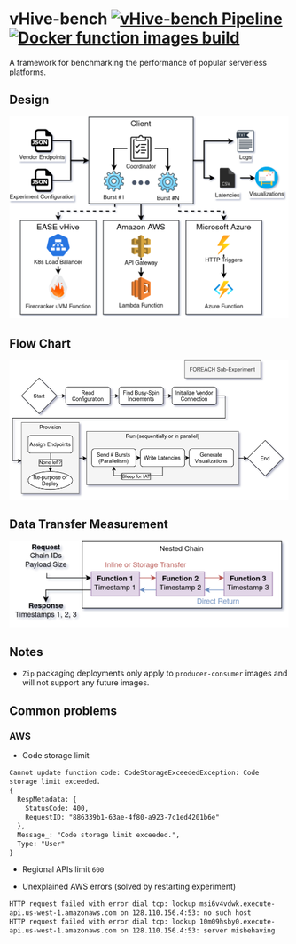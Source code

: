 # vHive-bench [![vHive-bench Pipeline](https://github.com/ease-lab/vhive-bench/actions/workflows/pipeline.yml/badge.svg)](https://github.com/ease-lab/vhive-bench/actions/workflows/pipeline.yml) [![Docker function images build](https://github.com/ease-lab/vhive-bench/actions/workflows/image-build.yml/badge.svg)](https://github.com/ease-lab/vhive-bench/actions/workflows/image-build.yml)
A framework for benchmarking the performance of popular serverless platforms. 

## Design
![design](design/diagram.png)

## Flow Chart
![flow chart](design/flow-chart.png)

## Data Transfer Measurement
![transfer method](design/transfer-method.png)

## Notes

- `Zip` packaging deployments only apply to `producer-consumer` images and will not support any future images.

## Common problems

### AWS
- Code storage limit
```
Cannot update function code: CodeStorageExceededException: Code storage limit exceeded.
{
  RespMetadata: {
    StatusCode: 400,
    RequestID: "886339b1-63ae-4f80-a923-7c1ed4201b6e"
  },
  Message_: "Code storage limit exceeded.",
  Type: "User"
}
```

- Regional APIs limit `600`

- Unexplained AWS errors (solved by restarting experiment)

```
HTTP request failed with error dial tcp: lookup msi6v4vdwk.execute-api.us-west-1.amazonaws.com on 128.110.156.4:53: no such host 
HTTP request failed with error dial tcp: lookup 10m09hsby0.execute-api.us-west-1.amazonaws.com on 128.110.156.4:53: server misbehaving 
```